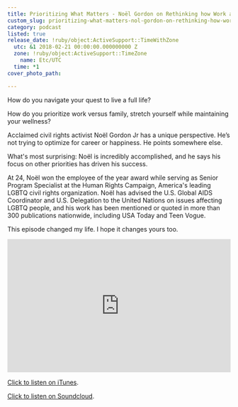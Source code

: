 ```yaml
---
title: Prioritizing What Matters - Noël Gordon on Rethinking how Work and Life Intertwine
custom_slug: prioritizing-what-matters-nol-gordon-on-rethinking-how-work-and-life-intertwine
category: podcast
listed: true
release_date: !ruby/object:ActiveSupport::TimeWithZone
  utc: &1 2018-02-21 00:00:00.000000000 Z
  zone: !ruby/object:ActiveSupport::TimeZone
    name: Etc/UTC
  time: *1
cover_photo_path: 

---
```

How do you navigate your quest to live a full life?

How do you prioritize work versus family, stretch yourself while maintaining your wellness?

Acclaimed civil rights activist Noël Gordon Jr has a unique perspective. He’s not trying to optimize for career or happiness. He points somewhere else.

What's most surprising: Noël is incredibly accomplished, and he says his focus on other priorities has driven his success.

At 24, Noël won the employee of the year award while serving as Senior Program Specialist at the Human Rights Campaign, America's leading LGBTQ civil rights organization. Noël has advised the U.S. Global AIDS Coordinator and U.S. Delegation to the United Nations on issues affecting LGBTQ people, and his work has been mentioned or quoted in more than 300 publications nationwide, including USA Today and Teen Vogue.

This episode changed my life. I hope it changes yours too.

<iframe width="100%" height="300" scrolling="no" frameborder="no" allow="autoplay" src="https://w.soundcloud.com/player/?url=https%3A//api.soundcloud.com/tracks/396132906&amp;color=%23317cb3&amp;auto_play=false&amp;hide_related=true&amp;show_comments=false&amp;show_user=true&amp;show_reposts=false&amp;show_teaser=true&amp;visual=true"></iframe>

[Click to listen on iTunes](https://itunes.apple.com/us/podcast/positivity-podcast-with-make-school/id1090239384?mt=2).

[Click to listen on Soundcloud](https://soundcloud.com/positivity-dan).